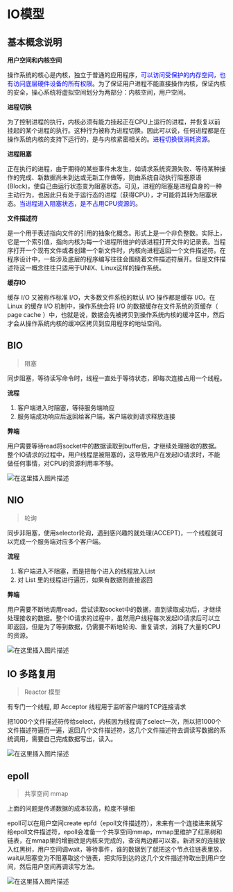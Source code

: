 # IO模型

## 基本概念说明

**用户空间和内核空间**

操作系统的核心是内核，独立于普通的应用程序，<font color=blue>可以访问受保护的内存空间，也有访问底层硬件设备的所有权限</font>。为了保证用户进程不能直接操作内核，保证内核的安全，操心系统将虚拟空间划分为两部分：内核空间，用户空间。

**进程切换**

为了控制进程的执行，内核必须有能力挂起正在CPU上运行的进程，并恢复以前挂起的某个进程的执行。这种行为被称为进程切换。因此可以说，任何进程都是在操作系统内核的支持下运行的，是与内核紧密相关的。<font color=blue>进程切换很消耗资源</font>。

**进程阻塞**

正在执行的进程，由于期待的某些事件未发生，如请求系统资源失败、等待某种操作的完成、新数据尚未到达或无新工作做等，则由系统自动执行阻塞原语(Block)，使自己由运行状态变为阻塞状态。可见，进程的阻塞是进程自身的一种主动行为，也因此只有处于运行态的进程（获得CPU），才可能将其转为阻塞状态。<font color=blue>当进程进入阻塞状态，是不占用CPU资源的</font>。

**文件描述符**

是一个用于表述指向文件的引用的抽象化概念。形式上是一个非负整数。实际上，它是一个索引值，指向内核为每一个进程所维护的该进程打开文件的记录表。当程序打开一个现有文件或者创建一个新文件时，内核向进程返回一个文件描述符。在程序设计中，一些涉及底层的程序编写往往会围绕着文件描述符展开。但是文件描述符这一概念往往只适用于UNIX、Linux这样的操作系统。

**缓存IO**

缓存 I/O 又被称作标准 I/O，大多数文件系统的默认 I/O 操作都是缓存 I/O。在 Linux 的缓存 I/O 机制中，操作系统会将 I/O 的数据缓存在文件系统的页缓存（ page cache ）中，也就是说，数据会先被拷贝到操作系统内核的缓冲区中，然后才会从操作系统内核的缓冲区拷贝到应用程序的地址空间。

## BIO

> 阻塞

同步阻塞，等待读写命令时，线程一直处于等待状态，即每次连接占用一个线程。

**流程**

1. 客户端进入时阻塞，等待服务端响应
2. 服务端成功响应后返回给客户端，客户端收到请求释放连接

**弊端**

用户需要等待read将socket中的数据读取到buffer后，才继续处理接收的数据。整个IO请求的过程中，用户线程是被阻塞的，这导致用户在发起IO请求时，不能做任何事情，对CPU的资源利用率不够。

![在这里插入图片描述](https://img-blog.csdnimg.cn/20210202170937685.png?x-oss-process=image/watermark,type_ZmFuZ3poZW5naGVpdGk,shadow_10,text_aHR0cHM6Ly9ibG9nLmNzZG4ubmV0L3dlaXhpbl80MjEwMzAyNg==,size_16,color_FFFFFF,t_70)

## NIO

> 轮询

同步非阻塞，使用selector轮询，遇到感兴趣的就处理(ACCEPT)，一个线程就可以完成一个服务端对应多个客户端。

**流程**

1. 客户端进入不阻塞，而是把每个进入的线程放入List
2. 对 List 里的线程进行遍历，如果有数据则直接返回

**弊端**

用户需要不断地调用read，尝试读取socket中的数据，直到读取成功后，才继续处理接收的数据。整个IO请求的过程中，虽然用户线程每次发起IO请求后可以立即返回，但是为了等到数据，仍需要不断地轮询、重复请求，消耗了大量的CPU的资源。

![在这里插入图片描述](https://img-blog.csdnimg.cn/20210202171203285.png?x-oss-process=image/watermark,type_ZmFuZ3poZW5naGVpdGk,shadow_10,text_aHR0cHM6Ly9ibG9nLmNzZG4ubmV0L3dlaXhpbl80MjEwMzAyNg==,size_16,color_FFFFFF,t_70)

## IO 多路复用

> Reactor 模型

有专门一个线程, 即 Acceptor 线程用于监听客户端的TCP连接请求

把1000个文件描述符传给select，内核因为线程调了select一次，所以把1000个文件描述符遍历一遍，返回几个文件描述符，这几个文件描述符去调读写数据的系统调用，需要自己完成数据写出，读入。

![在这里插入图片描述](https://img-blog.csdnimg.cn/20210109192025330.png?x-oss-process=image/watermark,type_ZmFuZ3poZW5naGVpdGk,shadow_10,text_aHR0cHM6Ly9ibG9nLmNzZG4ubmV0L3dlaXhpbl80MjEwMzAyNg==,size_16,color_FFFFFF,t_70)

## epoll

> 共享空间 mmap

上面的问题是传递数据的成本较高，粒度不够细

epoll可以在用户空间create epfd（epoll文件描述符），未来有一个连接进来就写给epoll文件描述符，epoll会准备一个共享空间mmap，mmap里维护了红黑树和链表，在mmap里的增删改是内核来完成的，查询两边都可以查。新进来的连接放入红黑树，用户空间调wait，等待事件，谁的数据到了就把这个节点往链表里放，wait从阻塞变为不阻塞取这个链表，把实际到达的这几个文件描述符取出到用户空间，然后用户空间再调读写方法。

![在这里插入图片描述](https://img-blog.csdnimg.cn/20210109192855527.png?x-oss-process=image/watermark,type_ZmFuZ3poZW5naGVpdGk,shadow_10,text_aHR0cHM6Ly9ibG9nLmNzZG4ubmV0L3dlaXhpbl80MjEwMzAyNg==,size_16,color_FFFFFF,t_70)